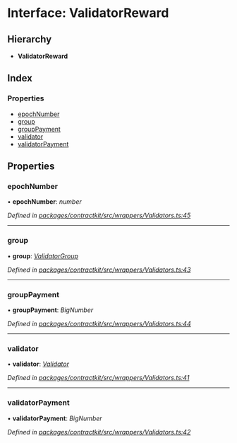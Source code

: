 # Interface: ValidatorReward

## Hierarchy

* **ValidatorReward**

## Index

### Properties

* [epochNumber](_wrappers_validators_.validatorreward.md#epochnumber)
* [group](_wrappers_validators_.validatorreward.md#group)
* [groupPayment](_wrappers_validators_.validatorreward.md#grouppayment)
* [validator](_wrappers_validators_.validatorreward.md#validator)
* [validatorPayment](_wrappers_validators_.validatorreward.md#validatorpayment)

## Properties

###  epochNumber

• **epochNumber**: *number*

*Defined in [packages/contractkit/src/wrappers/Validators.ts:45](https://github.com/celo-org/celo-monorepo/blob/06adf8b7a/packages/contractkit/src/wrappers/Validators.ts#L45)*

___

###  group

• **group**: *[ValidatorGroup](_wrappers_validators_.validatorgroup.md)*

*Defined in [packages/contractkit/src/wrappers/Validators.ts:43](https://github.com/celo-org/celo-monorepo/blob/06adf8b7a/packages/contractkit/src/wrappers/Validators.ts#L43)*

___

###  groupPayment

• **groupPayment**: *BigNumber*

*Defined in [packages/contractkit/src/wrappers/Validators.ts:44](https://github.com/celo-org/celo-monorepo/blob/06adf8b7a/packages/contractkit/src/wrappers/Validators.ts#L44)*

___

###  validator

• **validator**: *[Validator](_wrappers_validators_.validator.md)*

*Defined in [packages/contractkit/src/wrappers/Validators.ts:41](https://github.com/celo-org/celo-monorepo/blob/06adf8b7a/packages/contractkit/src/wrappers/Validators.ts#L41)*

___

###  validatorPayment

• **validatorPayment**: *BigNumber*

*Defined in [packages/contractkit/src/wrappers/Validators.ts:42](https://github.com/celo-org/celo-monorepo/blob/06adf8b7a/packages/contractkit/src/wrappers/Validators.ts#L42)*
